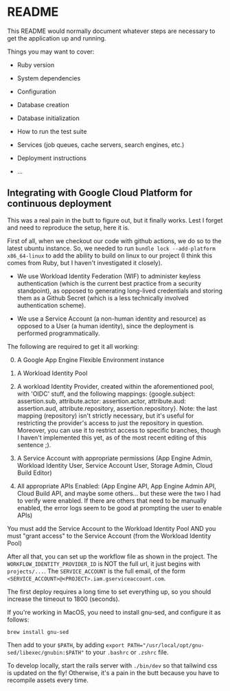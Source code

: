 # README

This README would normally document whatever steps are necessary to get the
application up and running.

Things you may want to cover:

- Ruby version

- System dependencies

- Configuration

- Database creation

- Database initialization

- How to run the test suite

- Services (job queues, cache servers, search engines, etc.)

- Deployment instructions

- ...

## Integrating with Google Cloud Platform for continuous deployment

This was a real pain in the butt to figure out, but it finally works. Lest I forget and need to reproduce the setup, here it is.

First of all, when we checkout our code with github actions, we do so to the latest ubuntu instance. So, we needed to run `bundle lock --add-platform x86_64-linux` to add the ability to build on linux to our project (I think this comes from Ruby, but I haven't investigated it closely).

- We use Workload Identity Federation (WIF) to administer keyless authentication (which is the current best practice from a security standpoint), as opposed to generating long-lived credentials and storing them as a Github Secret (which is a less technically involved authentication scheme).

- We use a Service Account (a non-human identity and resource) as opposed to a User (a human identity), since the deployment is performed programmatically.

The following are required to get it all working:

0. A Google App Engine Flexible Environment instance

1. A Workload Identity Pool

2. A workload Identity Provider, created within the aforementioned pool, with 'OIDC' stuff, and the following mappings: {google.subject: assertion.sub, attribute.actor: assertion.actor, attribute.aud: assertion.aud, attribute.repository, assertion.repository}. Note: the last mapping (repository) isn't strictly necessary, but it's useful for restricting the provider's access to just the repository in question. Moreover, you can use it to restrict access to specific branches, though I haven't implemented this yet, as of the most recent editing of this sentence ;).

3. A Service Account with appropriate permissions (App Engine Admin, Workload Identity User, Service Account User, Storage Admin, Cloud Build Editor)

4. All appropriate APIs Enabled: (App Engine API, App Engine Admin API, Cloud Build API, and maybe some others... but these were the two I had to verify were enabled. If there are others that need to be manually enabled, the error logs seem to be good at prompting the user to enable APIs)

You must add the Service Account to the Workload Identity Pool AND you must "grant access" to the Service Account (from the Workload Identity Pool)

After all that, you can set up the workflow file as shown in the project. The `WORKFLOW_IDENTITY_PROVIDER_ID` is NOT the full url, it just begins with `projects/...`. The `SERVICE_ACCOUNT` is the full email, of the form `<SERVICE_ACCOUNT>@<PROJECT>.iam.gserviceaccount.com`.

The first deploy requires a long time to set everything up, so you should increase the timeout to 1800 (seconds).

If you're working in MacOS, you need to install gnu-sed, and configure it as follows:

`brew install gnu-sed`

Then add to your `$PATH`, by adding `export PATH="/usr/local/opt/gnu-sed/libexec/gnubin:$PATH"` to your `.bashrc` or `.zshrc` file.

To develop locally, start the rails server with `./bin/dev` so that tailwind css is updated on the fly! Otherwise, it's a pain in the butt because you have to recompile assets every time.
